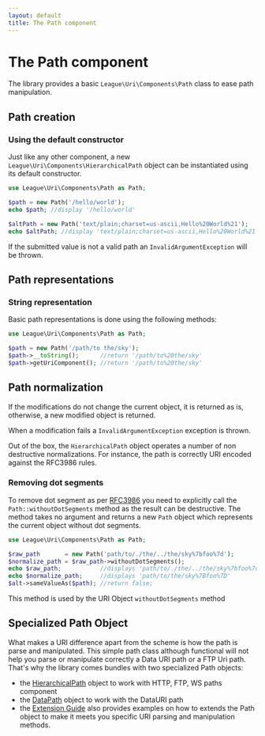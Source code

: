 ```yaml
---
layout: default
title: The Path component
---
```


# The Path component

The library provides a basic `League\Uri\Components\Path` class to ease path manipulation.

## Path creation

### Using the default constructor

Just like any other component, a new `League\Uri\Components\HierarchicalPath` object can be instantiated using its default constructor.

~~~php
use League\Uri\Components\Path as Path;

$path = new Path('/hello/world');
echo $path; //display '/hello/world'

$altPath = new Path('text/plain;charset=us-ascii,Hello%20World%21');
echo $altPath; //display 'text/plain;charset=us-ascii,Hello%20World%21'
~~~

<p class="message-warning">If the submitted value is not a valid path an <code>InvalidArgumentException</code> will be thrown.</p>

## Path representations

### String representation

Basic path representations is done using the following methods:

~~~php
use League\Uri\Components\Path as Path;

$path = new Path('/path/to the/sky');
$path->__toString();      //return '/path/to%20the/sky'
$path->getUriComponent(); //return '/path/to%20the/sky'
~~~

## Path normalization

<p class="message-notice">If the modifications do not change the current object, it is returned as is, otherwise, a new modified object is returned.</p>

<p class="message-warning">When a modification fails a <code>InvalidArgumentException</code> exception is thrown.</p>

Out of the box, the `HierarchicalPath` object operates a number of non destructive normalizations. For instance, the path is correctly URI encoded against the RFC3986 rules.

### Removing dot segments

To remove dot segment as per [RFC3986](https://tools.ietf.org/html/rfc3986#section-6) you need to explicitly call the `Path::withoutDotSegments` method as the result can be destructive. The method takes no argument and returns a new `Path` object which represents the current object without dot segments.

~~~php
use League\Uri\Components\Path as Path;

$raw_path       = new Path('path/to/./the/../the/sky%7bfoo%7d');
$normalize_path = $raw_path->withoutDotSegments();
echo $raw_path;           //displays 'path/to/./the/../the/sky%7bfoo%7d'
echo $normalize_path;     //displays 'path/to/the/sky%7Bfoo%7D'
$alt->sameValueAs($path); //return false;
~~~

<p class="message-notice">This method is used by the URI Object <code>withoutDotSegments</code> method</p>

## Specialized Path Object

What makes a URI difference apart from the scheme is how the path is parse and manipulated. This simple path class although functional will not help you parse or manipulate correctly a Data URI path or a FTP Uri path. That's why the library comes bundles with two specialized Path objects:

- the [HierarchicalPath](/4.0/components/hierarchical-path/) object to work with HTTP, FTP, WS paths component
- the [DataPath](/4.0/components/datauri-path/) object to work with the DataURI path
- the [Extension Guide](/4.0/uri/extension/) also provides examples on how to extends the Path object to make it meets you specific URI parsing and manipulation methods.
